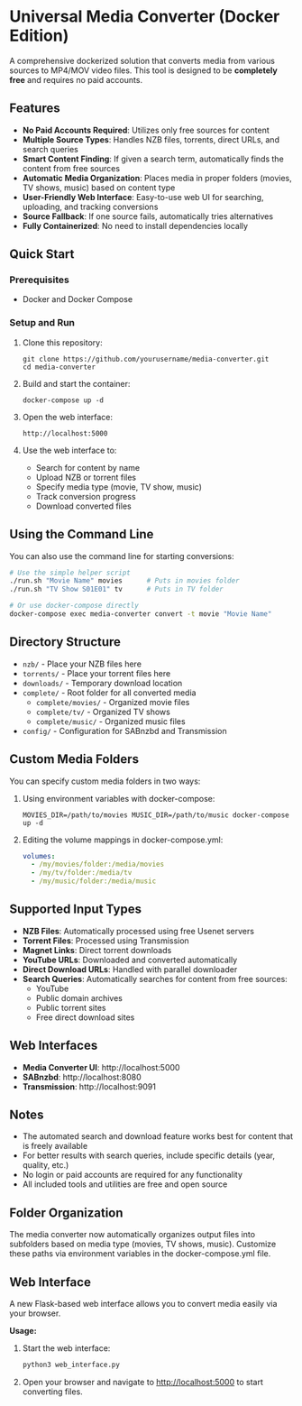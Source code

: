 # Universal Media Converter (Docker Edition)

A comprehensive dockerized solution that converts media from various sources to MP4/MOV video files. This tool is designed to be **completely free** and requires no paid accounts.

## Features

- **No Paid Accounts Required**: Utilizes only free sources for content
- **Multiple Source Types**: Handles NZB files, torrents, direct URLs, and search queries
- **Smart Content Finding**: If given a search term, automatically finds the content from free sources
- **Automatic Media Organization**: Places media in proper folders (movies, TV shows, music) based on content type
- **User-Friendly Web Interface**: Easy-to-use web UI for searching, uploading, and tracking conversions
- **Source Fallback**: If one source fails, automatically tries alternatives
- **Fully Containerized**: No need to install dependencies locally

## Quick Start

### Prerequisites

- Docker and Docker Compose

### Setup and Run

1. Clone this repository:
   ```
   git clone https://github.com/yourusername/media-converter.git
   cd media-converter
   ```

2. Build and start the container:
   ```
   docker-compose up -d
   ```

3. Open the web interface:
   ```
   http://localhost:5000
   ```

4. Use the web interface to:
   - Search for content by name
   - Upload NZB or torrent files
   - Specify media type (movie, TV show, music)
   - Track conversion progress
   - Download converted files

## Using the Command Line

You can also use the command line for starting conversions:

```bash
# Use the simple helper script
./run.sh "Movie Name" movies      # Puts in movies folder
./run.sh "TV Show S01E01" tv      # Puts in TV folder

# Or use docker-compose directly
docker-compose exec media-converter convert -t movie "Movie Name"
```

## Directory Structure

- `nzb/` - Place your NZB files here
- `torrents/` - Place your torrent files here
- `downloads/` - Temporary download location
- `complete/` - Root folder for all converted media
  - `complete/movies/` - Organized movie files
  - `complete/tv/` - Organized TV shows
  - `complete/music/` - Organized music files
- `config/` - Configuration for SABnzbd and Transmission

## Custom Media Folders

You can specify custom media folders in two ways:

1. Using environment variables with docker-compose:
   ```
   MOVIES_DIR=/path/to/movies MUSIC_DIR=/path/to/music docker-compose up -d
   ```

2. Editing the volume mappings in docker-compose.yml:
   ```yaml
   volumes:
     - /my/movies/folder:/media/movies
     - /my/tv/folder:/media/tv
     - /my/music/folder:/media/music
   ```

## Supported Input Types

- **NZB Files**: Automatically processed using free Usenet servers
- **Torrent Files**: Processed using Transmission
- **Magnet Links**: Direct torrent downloads
- **YouTube URLs**: Downloaded and converted automatically
- **Direct Download URLs**: Handled with parallel downloader
- **Search Queries**: Automatically searches for content from free sources:
  - YouTube
  - Public domain archives
  - Public torrent sites
  - Free direct download sites

## Web Interfaces

- **Media Converter UI**: http://localhost:5000
- **SABnzbd**: http://localhost:8080
- **Transmission**: http://localhost:9091

## Notes

- The automated search and download feature works best for content that is freely available
- For better results with search queries, include specific details (year, quality, etc.)
- No login or paid accounts are required for any functionality
- All included tools and utilities are free and open source

## Folder Organization
The media converter now automatically organizes output files into subfolders based on media type (movies, TV shows, music). Customize these paths via environment variables in the docker-compose.yml file.

## Web Interface
A new Flask-based web interface allows you to convert media easily via your browser.

**Usage:**

1. Start the web interface:
   ```bash
   python3 web_interface.py
   ```
2. Open your browser and navigate to [http://localhost:5000](http://localhost:5000) to start converting files. 